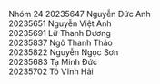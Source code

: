 Nhóm 24
20235647	Nguyễn Đức Anh			
20235651	Nguyễn Việt Anh			
20235691	Lữ Thanh Dương			
20235837	Ngô Thanh Thảo			
20235822	Nguyễn Ngọc Sơn			
20235683	Tạ Minh Đức			
20235702	Tô Vĩnh Hải			

